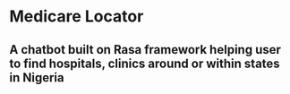# Medicare Locator

## A chatbot built on Rasa framework helping user to find hospitals, clinics around or within states in Nigeria
